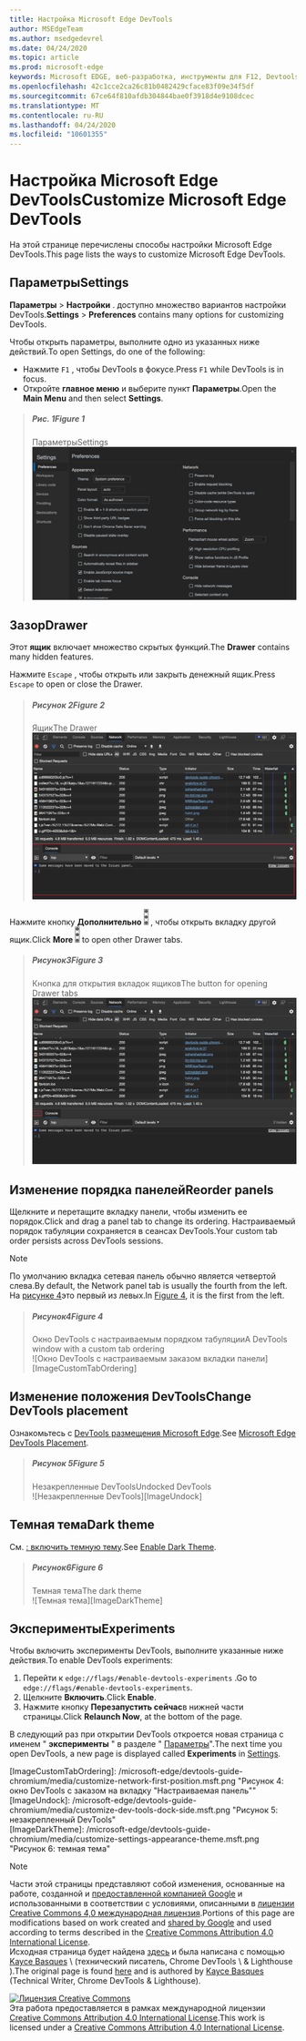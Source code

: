 ```yaml
---
title: Настройка Microsoft Edge DevTools
author: MSEdgeTeam
ms.author: msedgedevrel
ms.date: 04/24/2020
ms.topic: article
ms.prod: microsoft-edge
keywords: Microsoft EDGE, веб-разработка, инструменты для F12, Devtools
ms.openlocfilehash: 42c1cce2ca26c81b0482429cface83f09e34f5df
ms.sourcegitcommit: 67ce64f810afdb304844bae0f3918d4e9108dcec
ms.translationtype: MT
ms.contentlocale: ru-RU
ms.lasthandoff: 04/24/2020
ms.locfileid: "10601355"
---
```

<!-- Copyright Kayce Basques 

   Licensed under the Apache License, Version 2.0 (the "License");
   you may not use this file except in compliance with the License.
   You may obtain a copy of the License at

       https://www.apache.org/licenses/LICENSE-2.0

   Unless required by applicable law or agreed to in writing, software
   distributed under the License is distributed on an "AS IS" BASIS,
   WITHOUT WARRANTIES OR CONDITIONS OF ANY KIND, either express or implied.
   See the License for the specific language governing permissions and
   limitations under the License.  -->





# <span data-ttu-id="47e4f-103">Настройка Microsoft Edge DevTools</span><span class="sxs-lookup"><span data-stu-id="47e4f-103">Customize Microsoft Edge DevTools</span></span>   

  

<span data-ttu-id="47e4f-104">На этой странице перечислены способы настройки Microsoft Edge DevTools.</span><span class="sxs-lookup"><span data-stu-id="47e4f-104">This page lists the ways to customize Microsoft Edge DevTools.</span></span>  

## <span data-ttu-id="47e4f-105">Параметры</span><span class="sxs-lookup"><span data-stu-id="47e4f-105">Settings</span></span>   

<span data-ttu-id="47e4f-106">**Параметры**  >  **Настройки** . доступно множество вариантов настройки DevTools.</span><span class="sxs-lookup"><span data-stu-id="47e4f-106">**Settings** > **Preferences** contains many options for customizing DevTools.</span></span>  

<span data-ttu-id="47e4f-107">Чтобы открыть параметры, выполните одно из указанных ниже действий.</span><span class="sxs-lookup"><span data-stu-id="47e4f-107">To open Settings, do one of the following:</span></span>  

*   <span data-ttu-id="47e4f-108">Нажмите `F1` , чтобы DevTools в фокусе.</span><span class="sxs-lookup"><span data-stu-id="47e4f-108">Press `F1` while DevTools is in focus.</span></span>  
*   <span data-ttu-id="47e4f-109">Откройте **главное меню** и выберите пункт **Параметры**.</span><span class="sxs-lookup"><span data-stu-id="47e4f-109">Open the **Main Menu** and then select **Settings**.</span></span>  

> ##### <span data-ttu-id="47e4f-110">Рис. 1</span><span class="sxs-lookup"><span data-stu-id="47e4f-110">Figure 1</span></span>  
> <span data-ttu-id="47e4f-111">Параметры</span><span class="sxs-lookup"><span data-stu-id="47e4f-111">Settings</span></span>  
> ![Параметры][ImageSettings]  

## <span data-ttu-id="47e4f-113">Зазор</span><span class="sxs-lookup"><span data-stu-id="47e4f-113">Drawer</span></span>   

<span data-ttu-id="47e4f-114">Этот **ящик** включает множество скрытых функций.</span><span class="sxs-lookup"><span data-stu-id="47e4f-114">The **Drawer** contains many hidden features.</span></span>  

<span data-ttu-id="47e4f-115">Нажмите `Escape` , чтобы открыть или закрыть денежный ящик.</span><span class="sxs-lookup"><span data-stu-id="47e4f-115">Press `Escape` to open or close the Drawer.</span></span>  

> ##### <span data-ttu-id="47e4f-116">Рисунок 2</span><span class="sxs-lookup"><span data-stu-id="47e4f-116">Figure 2</span></span>  
> <span data-ttu-id="47e4f-117">Ящик</span><span class="sxs-lookup"><span data-stu-id="47e4f-117">The Drawer</span></span>  
> ![Ящик][ImageDrawerExample]  

<span data-ttu-id="47e4f-119">Нажмите кнопку **Дополнительно** ![ ][ImageMoreIcon] , чтобы открыть вкладку другой ящик.</span><span class="sxs-lookup"><span data-stu-id="47e4f-119">Click **More** ![More][ImageMoreIcon]  to open other Drawer tabs.</span></span>  

> ##### <span data-ttu-id="47e4f-120">Рисунок3</span><span class="sxs-lookup"><span data-stu-id="47e4f-120">Figure 3</span></span>  
> <span data-ttu-id="47e4f-121">Кнопка для открытия вкладок ящиков</span><span class="sxs-lookup"><span data-stu-id="47e4f-121">The button for opening Drawer tabs</span></span>  
> ![Кнопка для открытия вкладок ящиков][ImageMoreDrawerTabs]  

## <span data-ttu-id="47e4f-123">Изменение порядка панелей</span><span class="sxs-lookup"><span data-stu-id="47e4f-123">Reorder panels</span></span>   

<span data-ttu-id="47e4f-124">Щелкните и перетащите вкладку панели, чтобы изменить ее порядок.</span><span class="sxs-lookup"><span data-stu-id="47e4f-124">Click and drag a panel tab to change its ordering.</span></span>  <span data-ttu-id="47e4f-125">Настраиваемый порядок табуляции сохраняется в сеансах DevTools.</span><span class="sxs-lookup"><span data-stu-id="47e4f-125">Your custom tab order persists across DevTools sessions.</span></span>  

> [!NOTE]
> <span data-ttu-id="47e4f-126">По умолчанию вкладка сетевая панель обычно является четвертой слева.</span><span class="sxs-lookup"><span data-stu-id="47e4f-126">By default, the Network panel tab is usually the fourth from the left.</span></span>  <span data-ttu-id="47e4f-127">На [рисунке 4](#figure-4)это первый из левых.</span><span class="sxs-lookup"><span data-stu-id="47e4f-127">In [Figure 4](#figure-4), it is the first from the left.</span></span>  

> ##### <span data-ttu-id="47e4f-128">Рисунок4</span><span class="sxs-lookup"><span data-stu-id="47e4f-128">Figure 4</span></span>  
> <span data-ttu-id="47e4f-129">Окно DevTools с настраиваемым порядком табуляции</span><span class="sxs-lookup"><span data-stu-id="47e4f-129">A DevTools window with a custom tab ordering</span></span>    
> ![Окно DevTools с настраиваемым заказом вкладки панели][ImageCustomTabOrdering]  

## <span data-ttu-id="47e4f-131">Изменение положения DevTools</span><span class="sxs-lookup"><span data-stu-id="47e4f-131">Change DevTools placement</span></span>   

<span data-ttu-id="47e4f-132">Ознакомьтесь с [DevTools размещения Microsoft Edge][DevToolsPlacement].</span><span class="sxs-lookup"><span data-stu-id="47e4f-132">See [Microsoft Edge DevTools Placement][DevToolsPlacement].</span></span>  

> ##### <span data-ttu-id="47e4f-133">Рисунок 5</span><span class="sxs-lookup"><span data-stu-id="47e4f-133">Figure 5</span></span>  
> <span data-ttu-id="47e4f-134">Незакрепленные DevTools</span><span class="sxs-lookup"><span data-stu-id="47e4f-134">Undocked DevTools</span></span>  
> ![Незакрепленные DevTools][ImageUndock]  

## <span data-ttu-id="47e4f-136">Темная тема</span><span class="sxs-lookup"><span data-stu-id="47e4f-136">Dark theme</span></span>   

<span data-ttu-id="47e4f-137">См. [: включить темную тему][DarkTheme].</span><span class="sxs-lookup"><span data-stu-id="47e4f-137">See [Enable Dark Theme][DarkTheme].</span></span>  

> ##### <span data-ttu-id="47e4f-138">Рисунок6</span><span class="sxs-lookup"><span data-stu-id="47e4f-138">Figure 6</span></span>  
> <span data-ttu-id="47e4f-139">Темная тема</span><span class="sxs-lookup"><span data-stu-id="47e4f-139">The dark theme</span></span>  
> ![Темная тема][ImageDarkTheme]  

## <span data-ttu-id="47e4f-141">Эксперименты</span><span class="sxs-lookup"><span data-stu-id="47e4f-141">Experiments</span></span>   

<span data-ttu-id="47e4f-142">Чтобы включить эксперименты DevTools, выполните указанные ниже действия.</span><span class="sxs-lookup"><span data-stu-id="47e4f-142">To enable DevTools experiments:</span></span>  

1.  <span data-ttu-id="47e4f-143">Перейти к `edge://flags/#enable-devtools-experiments` .</span><span class="sxs-lookup"><span data-stu-id="47e4f-143">Go to `edge://flags/#enable-devtools-experiments`.</span></span>  
1.  <span data-ttu-id="47e4f-144">Щелкните **Включить**.</span><span class="sxs-lookup"><span data-stu-id="47e4f-144">Click **Enable**.</span></span>  
1.  <span data-ttu-id="47e4f-145">Нажмите кнопку **Перезапустить сейчас**в нижней части страницы.</span><span class="sxs-lookup"><span data-stu-id="47e4f-145">Click **Relaunch Now**, at the bottom of the page.</span></span>  

<span data-ttu-id="47e4f-146">В следующий раз при открытии DevTools откроется новая страница с именем " **эксперименты** " в разделе " [Параметры](#settings)".</span><span class="sxs-lookup"><span data-stu-id="47e4f-146">The next time you open DevTools, a new page is displayed called **Experiments** in [Settings](#settings).</span></span>  

   

  

<!-- image links -->  

[ImageMoreIcon]: /microsoft-edge/devtools-guide-chromium/media/more-icon.msft.png  

[ImageSettings]: /microsoft-edge/devtools-guide-chromium/media/customize-settings-preferences.msft.png "Рисунок 1: параметры"  
[ImageDrawerExample]: /microsoft-edge/devtools-guide-chromium/media/customize-drawer-open.msft.png "Рисунок 2: ящик"  
[ImageMoreDrawerTabs]: /microsoft-edge/devtools-guide-chromium/media/customize-drawer-open-more-tools.msft.png "Рисунок 3: кнопка для открытия вкладок ящиков"  
[ImageCustomTabOrdering]: /microsoft-edge/devtools-guide-chromium/media/customize-network-first-position.msft.png "Рисунок 4: окно DevTools с заказом на вкладку "Настраиваемая панель""  
[ImageUndock]: /microsoft-edge/devtools-guide-chromium/media/customize-dev-tools-dock-side.msft.png "Рисунок 5: незакрепленный DevTools"  
[ImageDarkTheme]: /microsoft-edge/devtools-guide-chromium/media/customize-settings-appearance-theme.msft.png "Рисунок 6: темная тема"  

<!-- links -->  

[DevToolsPlacement]: /microsoft-edge/devtools-guide-chromium/customize/placement "Изменение положения DevTools Microsoft EDGE (Отстыковка, закрепить в нижней части, закрепить слева)"  
[DarkTheme]: /microsoft-edge/devtools-guide-chromium/customize/dark-theme "Включение темной темы в Microsoft Edge DevTools"  

> [!NOTE]
> <span data-ttu-id="47e4f-155">Части этой страницы представляют собой изменения, основанные на работе, созданной и [предоставленной компанией Google][GoogleSitePolicies] и использованными в соответствии с условиями, описанными в [лицензии Creative Commons 4,0 международная лицензия][CCA4IL].</span><span class="sxs-lookup"><span data-stu-id="47e4f-155">Portions of this page are modifications based on work created and [shared by Google][GoogleSitePolicies] and used according to terms described in the [Creative Commons Attribution 4.0 International License][CCA4IL].</span></span>  
> <span data-ttu-id="47e4f-156">Исходная страница будет найдена [здесь](https://developers.google.com/web/tools/chrome-devtools/customize/index) и была написана с помощью [Kayce Basques][KayceBasques] \ (технический писатель, Chrome DevTools \ & Lighthouse \).</span><span class="sxs-lookup"><span data-stu-id="47e4f-156">The original page is found [here](https://developers.google.com/web/tools/chrome-devtools/customize/index) and is authored by [Kayce Basques][KayceBasques] \(Technical Writer, Chrome DevTools \& Lighthouse\).</span></span>  

[![Лицензия Creative Commons][CCby4Image]][CCA4IL]  
<span data-ttu-id="47e4f-158">Эта работа предоставляется в рамках международной лицензии [Creative Commons Attribution 4.0 International License][CCA4IL].</span><span class="sxs-lookup"><span data-stu-id="47e4f-158">This work is licensed under a [Creative Commons Attribution 4.0 International License][CCA4IL].</span></span>  

[CCA4IL]: https://creativecommons.org/licenses/by/4.0  
[CCby4Image]: https://i.creativecommons.org/l/by/4.0/88x31.png  
[GoogleSitePolicies]: https://developers.google.com/terms/site-policies  
[KayceBasques]: https://developers.google.com/web/resources/contributors/kaycebasques  
